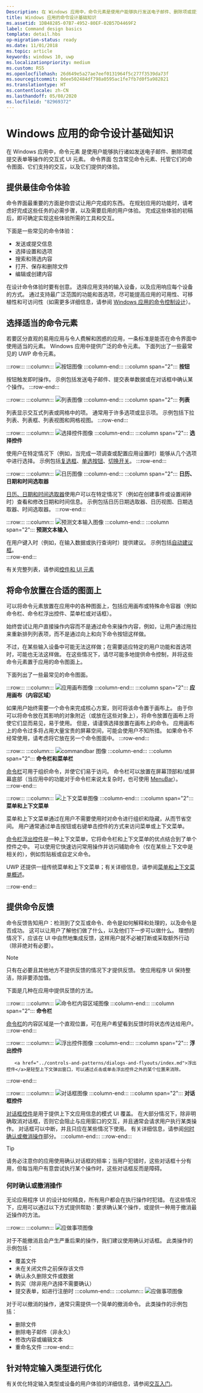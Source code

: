 ```yaml
---
Description: 在 Windows 应用中，命令元素是使用户能够执行发送电子邮件、删除项或提交表单等操作的交互式 UI 元素。
title: Windows 应用的命令设计基础知识
ms.assetid: 1DB48285-07B7-4952-80EF-02B57D4469F2
label: Command design basics
template: detail.hbs
op-migration-status: ready
ms.date: 11/01/2018
ms.topic: article
keywords: windows 10, uwp
ms.localizationpriority: medium
ms.custom: RS5
ms.openlocfilehash: 26d649e5a27ae7eef0131964f5c277f3539da73f
ms.sourcegitcommit: 0dee502484df798a0595ac1fe7fb7d0f5a982821
ms.translationtype: HT
ms.contentlocale: zh-CN
ms.lasthandoff: 05/08/2020
ms.locfileid: "82969372"
---
```

# <a name="command-design-basics-for-windows-apps"></a>Windows 应用的命令设计基础知识

在 Windows 应用中，命令元素  是使用户能够执行诸如发送电子邮件、删除项或提交表单等操作的交互式 UI 元素。 命令界面  包含常见命令元素、托管它们的命令图面、它们支持的交互，以及它们提供的体验。

## <a name="provide-the-best-command-experience"></a>提供最佳命令体验

命令界面最重要的方面是你尝试让用户完成的东西。 在规划应用的功能时，请考虑好完成这些任务的必需步骤，以及需要启用的用户体验。 完成这些体验的初稿后，即可确定实现这些体验所需的工具和交互。

下面是一些常见的命令体验：

- 发送或提交信息
- 选择设置和选项
- 搜索和筛选内容
- 打开、保存和删除文件
- 编辑或创建内容

在设计命令体验时要有创意。 选择应用支持的输入设备，以及应用响应每个设备的方式。 通过支持最广泛范围的功能和首选项，尽可能提高应用的可用性、可移植性和可访问性（如需更多详细信息，请参阅 [Windows 应用的命令控制设计](../controls-and-patterns/commanding.md)）。



<!--
When designing a command interface, the most important decision is choosing what a user can do. To plan the right type of interactions, focus on your app - consider the user experiences you want to enable, and what steps users will need to take. Once you decide what you want users to accomplish, then you can provide them the tools to do so.
-->

## <a name="choose-the-right-command-elements"></a>选择适当的命令元素

若要区分直观的易用应用与令人费解和困惑的应用，一条标准是能否在命令界面中使用适当的元素。 Windows 应用中提供广泛的命令元素。 下面列出了一些最常见的 UWP 命令元素。

:::row:::
    :::column:::
![按钮图像](images/commanding/thumbnail-button.svg)
    :::column-end:::
    :::column span="2":::
<b>按钮</b>

<a href="../controls-and-patterns/buttons.md" style="text-decoration:none">按钮</a>触发即时操作。 示例包括发送电子邮件、提交表单数据或在对话框中确认某个操作。
:::row-end:::

:::row:::
    :::column:::
![列表图像](images/commanding/thumbnail-list.svg)
    :::column-end:::
    :::column span="2":::
<b>列表</b>

<a href="../controls-and-patterns/lists.md" style="text-decoration:none">列表</a>显示交互式列表或网格中的项。 通常用于许多选项或显示项。 示例包括下拉列表、列表框、列表视图和网格视图。
:::row-end:::

:::row:::
    :::column:::
![选择控件图像](images/commanding/thumbnail-selection.svg)
    :::column-end:::
    :::column span="2":::
<b>选择控件</b>

使用户在特定情况下（例如，当完成一项调查或配置应用设置时）能够从几个选项中进行选择。 示例包括<a href="../controls-and-patterns/checkbox.md">复选框</a>、<a href="../controls-and-patterns/radio-button.md">单选按钮</a>、<a href="../controls-and-patterns/toggles.md">切换开关</a>。
:::row-end:::

:::row:::
    :::column:::
![日历图像](images/commanding/thumbnail-calendar.svg)
    :::column-end:::
    :::column span="2":::
<b>日历、日期和时间选取器</b>

<a href="../controls-and-patterns/date-and-time.md">日历、日期和时间选取器</a>使用户可以在特定情况下（例如在创建事件或设置闹钟时）查看和修改日期和时间信息。 示例包括日历日期选取器、日历视图、日期选取器、时间选取器。
:::row-end:::

:::row:::
    :::column:::
![预测文本输入图像](images/commanding/thumbnail-autosuggest.svg)
    :::column-end:::
    :::column span="2":::
<b>预测文本输入</b>

在用户键入时（例如，在输入数据或执行查询时）提供建议。 示例包括<a href="../controls-and-patterns/auto-suggest-box.md">自动建议框</a>。<br>
:::row-end:::

有关完整列表，请参阅[控件和 UI 元素](../controls-and-patterns/index.md)

## <a name="place-commands-on-the-right-surface"></a>将命令放置在合适的图面上

可以将命令元素放置在应用中的各种图面上，包括应用画布或特殊命令容器（例如命令栏、命令栏浮出控件、菜单栏或对话框）。

始终尝试让用户直接操作内容而不是通过命令来操作内容，例如，让用户通过拖拉来重新排列列表项，而不是通过向上和向下命令按钮这样做。 

不过，在某些输入设备中可能无法这样做；在需要适应特定的用户功能和首选项时，可能也无法这样做。 在这些情况下，请尽可能多地提供命令控制，并将这些命令元素置于应用的命令图面上。

下面列出了一些最常见的命令图面。

:::row:::
    :::column:::
![应用画布图像](images/commanding/thumbnail-canvas.svg)
    :::column-end:::
    :::column span="2":::
<b>应用画布（内容区域）</b>

如果用户始终需要一个命令来完成核心方案，则可将该命令置于画布上。 由于你可以将命令放在其影响的对象附近（或放在这些对象上），将命令放置在画布上将使它们显而易见，易于使用。 但是，请谨慎选择放置在画布上的命令。 应用画布上的命令过多将占用大量宝贵的屏幕空间，可能会使用户不知所措。 如果命令不经常使用，请考虑将它放在另一个命令图面中。
:::row-end:::

:::row:::
    :::column:::
![commandbar 图像](images/commanding/thumbnail-commandbar.svg)
    :::column-end:::
    :::column span="2":::
<b>命令栏和菜单栏</b>

<a href="../controls-and-patterns/app-bars.md">命令栏</a>可用于组织命令，并使它们易于访问。 命令栏可以放置在屏幕顶部和/或屏幕底部（当应用中的功能对于命令栏来说太复杂时，也可使用 <a href="../controls-and-patterns/menus.md#create-a-menu-bar">MenuBar</a>）。
:::row-end:::

:::row:::
    :::column:::
![上下文菜单图像](images/commanding/thumbnail-contextmenu.svg)
    :::column-end:::
    :::column span="2":::
<b>菜单和上下文菜单</b>

<p>菜单和上下文菜单通过在用户不需要使用时对命令进行组织和隐藏，从而节省空间。 用户通常通过单击按钮或右键单击控件的方式来访问菜单或上下文菜单。</p> 

<p><a href="../controls-and-patterns/command-bar-flyout.md">命令栏浮出控件</a>是一种上下文菜单，它将命令栏和上下文菜单的优点结合到了单个控件之中。 可以使用它快速访问常用操作并访问辅助命令（仅在某些上下文中是相关的），例如剪贴板或自定义命令。</p>

<p>UWP 还提供一组传统菜单和上下文菜单；有关详细信息，请参阅<a href="../controls-and-patterns/menus.md">菜单和上下文菜单概述</a>。</p>
:::row-end:::

## <a name="provide-command-feedback"></a>提供命令反馈 

命令反馈告知用户：检测到了交互或命令、命令是如何解释和处理的，以及命令是否成功。 这可以让用户了解他们做了什么，以及他们下一步可以做什么。 理想的情况下，应该在 UI 中自然地集成反馈，这样用户就不必被打断或采取额外行动（除非绝对有必要）。

> [!NOTE]
> 只有在必要且其他地方不提供反馈的情况下才提供反馈。 使应用程序 UI 保持整洁，除非要添加值。

下面是几种在应用中提供反馈的方法。

:::row:::
    :::column:::
![命令栏内容区域图像](images/commanding/thumbnail-commandbar2.svg)
    :::column-end:::
    :::column span="2":::
<b>命令栏</b>

<a href="../controls-and-patterns/app-bars.md">命令栏</a>的内容区域是一个直观位置，可在用户希望看到反馈时将状态传达给用户。
:::row-end:::

:::row:::
    :::column:::
![浮出控件图像](images/commanding/thumbnail-flyout.svg)
    :::column-end:::
    :::column span="2":::
<b>浮出控件</b>

       <a href="../controls-and-patterns/dialogs-and-flyouts/index.md">浮出控件</a>是轻型上下文弹出窗口，可以通过点击或单击浮出控件之外的某个位置来消除。
:::row-end:::

:::row:::
    :::column:::
![对话框图像](images/commanding/thumbnail-dialog.svg)
    :::column-end:::
    :::column span="2":::
<b>对话框控件</b>

<a href="../controls-and-patterns/dialogs-and-flyouts/index.md">对话框控件</a>是用于提供上下文应用信息的模式 UI 覆盖。 在大部分情况下，除非明确取消对话框，否则它会阻止与应用窗口的交互，并且通常会请求用户执行某类操作。 对话框可以中断，并且只应在某些情况下使用。 有关详细信息，请参阅[何时确认或撤消操作](#when-to-confirm-or-undo-actions)部分。
    :::column-end:::
:::row-end:::

> [!TIP]
> 请务必注意你的应用使用确认对话框的频率；当用户犯错时，这些对话框十分有用，但每当用户有意尝试执行某个操作时，这些对话框反而是障碍。

### <a name="when-to-confirm-or-undo-actions"></a>何时确认或撤消操作

无论应用程序 UI 的设计如何精良，所有用户都会在执行操作时犯错。 在这些情况下，应用可以通过以下方式提供帮助：要求确认某个操作，或提供一种用于撤消最近操作的方法。

:::row:::
    :::column:::
![应做事项图像](images/do.svg)

对于不能撤消且会产生严重后果的操作，我们建议使用确认对话框。 此类操作的示例包括：
-   覆盖文件
-   未在关闭文件之前保存该文件
-   确认永久删除文件或数据
-   购买（除非用户选择不需要确认）
-   提交表单，如进行注册时
    :::column-end:::
    :::column:::
![应做事项图像](images/do.svg)

对于可以撤消的操作，通常只需提供一个简单的撤消命令。 此类操作的示例包括：
-   删除文件
-   删除电子邮件（非永久）
-   修改内容或编辑文本
-   重命名文件
:::row-end:::

##  <a name="optimize-for-specific-input-types"></a>针对特定输入类型进行优化

有关优化特定输入类型或设备的用户体验的详细信息，请参阅[交互入门](../input/index.md)。

